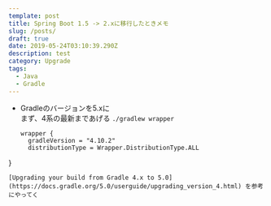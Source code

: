 ```yaml
---
template: post
title: Spring Boot 1.5 -> 2.xに移行したときメモ
slug: /posts/
draft: true
date: 2019-05-24T03:10:39.290Z
description: test
category: Upgrade
tags:
  - Java
  - Gradle
---
```

- Gradleのバージョンを5.xに  
  まず、4系の最新まであげる
  `./gradlew wrapper`
  
  ```
  wrapper {
    gradleVersion = "4.10.2"
    distributionType = Wrapper.DistributionType.ALL
}
  ```
  [Upgrading your build from Gradle 4.x to 5.0](https://docs.gradle.org/5.0/userguide/upgrading_version_4.html) を参考にやってく
